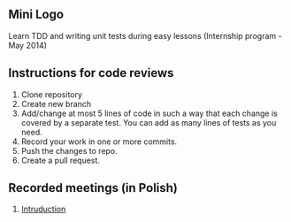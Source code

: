 Mini Logo
---------

Learn TDD and writing unit tests during easy lessons (Internship program - May 2014)

## Instructions for code reviews

1. Clone repository
2. Create new branch
3. Add/change at most 5 lines of code in such a way that each change is covered by a separate test. You can add as many lines of tests as you need.
4. Record your work in one or more commits.
5. Push the changes to repo.
6. Create a pull request.

## Recorded meetings (in Polish)

1. [Intruduction](http://youtu.be/8N4LjsAEFJA)
